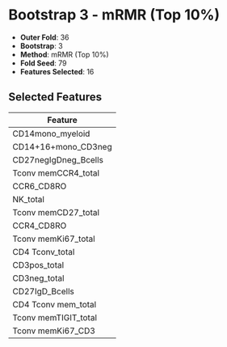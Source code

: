 # Bootstrap 3 - mRMR (Top 10%)

- **Outer Fold**: 36
- **Bootstrap**: 3
- **Method**: mRMR (Top 10%)
- **Fold Seed**: 79
- **Features Selected**: 16

## Selected Features

| Feature |
|---------|
| CD14mono_myeloid |
| CD14+16+mono_CD3neg |
| CD27negIgDneg_Bcells |
| Tconv memCCR4_total |
| CCR6_CD8RO |
| NK_total |
| Tconv memCD27_total |
| CCR4_CD8RO |
| Tconv memKi67_total |
| CD4 Tconv_total |
| CD3pos_total |
| CD3neg_total |
| CD27IgD_Bcells |
| CD4 Tconv mem_total |
| Tconv memTIGIT_total |
| Tconv memKi67_CD3 |
